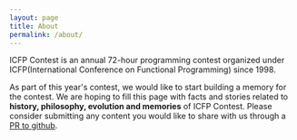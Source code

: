 ```yaml
---
layout: page
title: About
permalink: /about/
---
```


ICFP Contest is an annual 72-hour programming contest organized under ICFP(International Conference on Functional Programming) since 1998.

As part of this year's contest, we would like to start building a memory for the contest. We are hoping to fill this page with facts and stories related to **history, philosophy, evolution and memories** of ICFP Contest. Please consider submitting any content you would like to share with us through a [PR to github](https://github.com/icfpcontest2021/icfpcontest2021.github.io).

